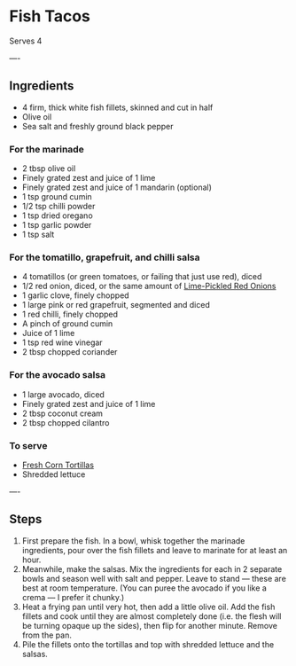 # Fish Tacos

Serves 4

—-

## Ingredients

* 4 firm, thick white fish fillets, skinned and cut in half
* Olive oil
* Sea salt and freshly ground black pepper

### For the marinade
* 2 tbsp olive oil
* Finely grated zest and juice of 1 lime
* Finely grated zest and juice of 1 mandarin (optional)
* 1 tsp ground cumin
* 1/2 tsp chilli powder
* 1 tsp dried oregano
* 1 tsp garlic powder
* 1 tsp salt

### For the tomatillo, grapefruit, and chilli salsa
* 4 tomatillos (or green tomatoes, or failing that just use red), diced
* 1/2 red onion, diced, or the same amount of [Lime-Pickled Red Onions](https://github.com/EanNewton/Citrus/blob/master/Preserves/Lime-Pickled%20Red%20Onions.md)
* 1 garlic clove, finely chopped
* 1 large pink or red grapefruit, segmented and diced
* 1 red chilli, finely chopped
* A pinch of ground cumin
* Juice of 1 lime
* 1 tsp red wine vinegar
* 2 tbsp chopped coriander

### For the avocado salsa
* 1 large avocado, diced
* Finely grated zest and juice of 1 lime
* 2 tbsp coconut cream
* 2 tbsp chopped cilantro

### To serve
* [Fresh Corn Tortillas](https://github.com/EanNewton/Citrus/blob/master/Main%20Dishes/Corn%20Tortillas.md)
* Shredded lettuce

—-

## Steps

1.  First prepare the fish. In a bowl, whisk together the marinade ingredients, pour over the fish fillets and leave to marinate for at least an hour.
2.  Meanwhile, make the salsas. Mix the ingredients for each in 2 separate bowls and season well with salt and pepper. Leave to stand — these are best at room temperature. (You can puree the avocado if you like a crema — I prefer it chunky.)
3.  Heat a frying pan until very hot, then add a little olive oil. Add the fish fillets and cook until they are almost completely done (i.e. the flesh will be turning opaque up the sides), then flip for another minute. Remove from the pan.
4.  Pile the fillets onto the tortillas and top with shredded lettuce and the salsas.
